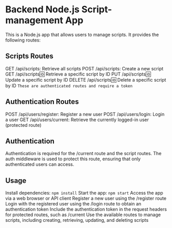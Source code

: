 # Backend Node.js Script-management App
This is a Node.js app that allows users to manage scripts. It provides the following routes:

## Scripts Routes
GET /api/scripts: Retrieve all scripts
POST /api/scripts: Create a new script
GET /api/scripts:id: Retrieve a specific script by ID
PUT /api/scripts:id: Update a specific script by ID
DELETE /api/scripts:id: Delete a specific script by ID
`These are authenticated routes and require a token`
## Authentication Routes
POST /api/users/register: Register a new user
POST /api/users/login: Login a user
GET /api/users/current: Retrieve the currently logged-in user (protected route)

## Authentication
Authentication is required for the /current route and the script routes. The auth middleware is used to protect this route, ensuring that only authenticated users can access.

## Usage
Install dependencies: `npm install`
Start the app: `npm start`
Access the app via a web browser or API client
Register a new user using the /register route
Login with the registered user using the /login route to obtain an authentication token
Include the authentication token in the request headers for protected routes, such as /current
Use the available routes to manage scripts, including creating, retrieving, updating, and deleting scripts

